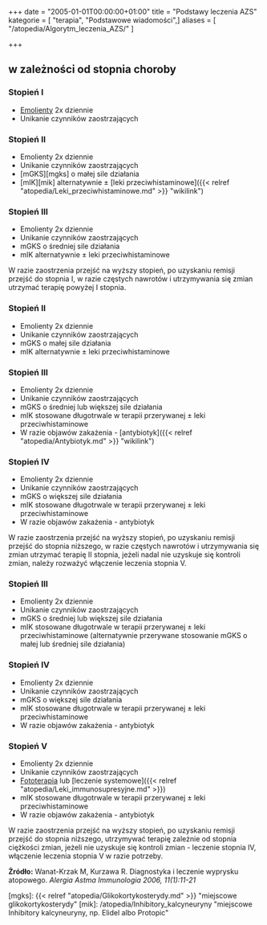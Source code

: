+++
date = "2005-01-01T00:00:00+01:00"
title = "Podstawy leczenia AZS"
kategorie = [ "terapia", "Podstawowe wiadomości",]
aliases = [ "/atopedia/Algorytm_leczenia_AZS/" ]

+++

## w zależności od stopnia choroby

### Stopień I

-   [Emolienty](/atopedia/Emolienty "wikilink") 2x dziennie
-   Unikanie czynników zaostrzających

### Stopień II

- Emolienty 2x dziennie
- Unikanie czynników zaostrzających
- [mGKS][mgks] o małej sile działania
- [mIK][mik] alternatywnie ± [leki przeciwhistaminowe]({{< relref "atopedia/Leki_przeciwhistaminowe.md" >}} "wikilink")

### Stopień III

- Emolienty 2x dziennie
- Unikanie czynników zaostrzających
- mGKS o średniej sile działania
- mIK alternatywnie ± leki przeciwhistaminowe


W razie zaostrzenia przejść na wyższy stopień, po uzyskaniu remisji przejść do
stopnia I, w razie częstych nawrotów i utrzymywania się zmian utrzymać terapię
powyżej I stopnia.


### Stopień II

- Emolienty 2x dziennie
- Unikanie czynników zaostrzających
- mGKS o małej sile działania
- mIK alternatywnie ± leki przeciwhistaminowe

### Stopień III

- Emolienty 2x dziennie
- Unikanie czynników zaostrzających
- mGKS o średniej lub większej sile działania
- mIK stosowane długotrwale w terapii przerywanej ± leki przeciwhistaminowe
- W razie objawów zakażenia - [antybiotyk]({{< relref "atopedia/Antybiotyk.md" >}} "wikilink")

### Stopień IV

- Emolienty 2x dziennie
- Unikanie czynników zaostrzających
- mGKS o większej sile działania
- mIK stosowane długotrwale w terapii przerywanej ± leki przeciwhistaminowe
- W razie objawów zakażenia - antybiotyk

W razie zaostrzenia przejść na wyższy stopień, po uzyskaniu remisji przejść do stopnia niższego, w razie częstych nawrotów i utrzymywania się zmian utrzymać terapię II stopnia, jeżeli nadal nie uzyskuje się kontroli zmian, należy rozważyć włączenie leczenia stopnia V.

### Stopień III

- Emolienty 2x dziennie
- Unikanie czynników zaostrzających
- mGKS o średniej lub większej sile działania
- mIK stosowane długotrwale w terapii przerywanej ± leki przeciwhistaminowe (alternatywnie przerywane stosowanie mGKS o małej lub średniej sile działania)

### Stopień IV

- Emolienty 2x dziennie
- Unikanie czynników zaostrzających
- mGKS o większej sile działania
- mIK stosowane długotrwale w terapii przerywanej ± leki przeciwhistaminowe
- W razie objawów zakażenia - antybiotyk

### Stopień V

- Emolienty 2x dziennie
- Unikanie czynników zaostrzających
- [Fototerapia](/atopedia/Fototerapia "wikilink") lub [leczenie systemowe]({{< relref "atopedia/Leki_immunosupresyjne.md" >}})
- mIK stosowane długotrwale w terapii przerywanej ± leki przeciwhistaminowe
- W razie objawów zakażenia - antybiotyk

W razie zaostrzenia przejść na wyższy stopień, po uzyskaniu remisji przejść do
stopnia niższego, utrzymywać terapię zależnie od stopnia ciężkości zmian, jeżeli
nie uzyskuje się kontroli zmian - leczenie stopnia IV, włączenie leczenia
stopnia V w razie potrzeby.


**Żródło:** Wanat-Krzak M, Kurzawa R. Diagnostyka i leczenie wyprysku atopowego.
*Alergia Astma Immunologia 2006, 11(1):11-21*

[mgks]: {{< relref "atopedia/Glikokortykosterydy.md" >}} "miejscowe glikokortykosterydy"
[mik]: /atopedia/Inhibitory_kalcyneuryny "miejscowe Inhibitory kalcyneuryny, np. Elidel albo Protopic"
